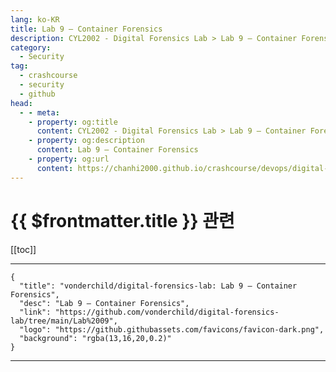 ```yaml
---
lang: ko-KR
title: Lab 9 — Container Forensics
description: CYL2002 - Digital Forensics Lab > Lab 9 — Container Forensics
category:
  - Security
tag:
  - crashcourse
  - security
  - github
head:
  - - meta:
    - property: og:title
      content: CYL2002 - Digital Forensics Lab > Lab 9 — Container Forensics
    - property: og:description
      content: Lab 9 — Container Forensics
    - property: og:url
      content: https://chanhi2000.github.io/crashcourse/devops/digital-forensics-lab/09.html
---
```


# {{ $frontmatter.title }} 관련

[[toc]]

---

```component VPCard
{
  "title": "vonderchild/digital-forensics-lab: Lab 9 — Container Forensics",
  "desc": "Lab 9 — Container Forensics",
  "link": "https://github.com/vonderchild/digital-forensics-lab/tree/main/Lab%2009",
  "logo": "https://github.githubassets.com/favicons/favicon-dark.png",
  "background": "rgba(13,16,20,0.2)"
}
```

---

